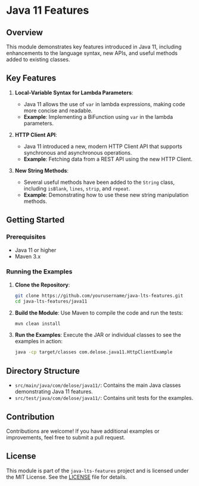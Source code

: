 # Java 11 Features

## Overview

This module demonstrates key features introduced in Java 11, including enhancements to the language syntax, new APIs, and useful methods added to existing classes.

## Key Features

1. **Local-Variable Syntax for Lambda Parameters**:
   - Java 11 allows the use of `var` in lambda expressions, making code more concise and readable.
   - **Example**: Implementing a BiFunction using `var` in the lambda parameters.

2. **HTTP Client API**:
   - Java 11 introduced a new, modern HTTP Client API that supports synchronous and asynchronous operations.
   - **Example**: Fetching data from a REST API using the new HTTP Client.

3. **New String Methods**:
   - Several useful methods have been added to the `String` class, including `isBlank`, `lines`, `strip`, and `repeat`.
   - **Example**: Demonstrating how to use these new string manipulation methods.

## Getting Started

### Prerequisites

- Java 11 or higher
- Maven 3.x

### Running the Examples

1. **Clone the Repository**:
    ```bash
    git clone https://github.com/yourusername/java-lts-features.git
    cd java-lts-features/java11
    ```

2. **Build the Module**:
    Use Maven to compile the code and run the tests:
    ```bash
    mvn clean install
    ```

3. **Run the Examples**:
    Execute the JAR or individual classes to see the examples in action:
    ```bash
    java -cp target/classes com.delose.java11.HttpClientExample
    ```

## Directory Structure

- `src/main/java/com/delose/java11/`: Contains the main Java classes demonstrating Java 11 features.
- `src/test/java/com/delose/java11/`: Contains unit tests for the examples.

## Contribution

Contributions are welcome! If you have additional examples or improvements, feel free to submit a pull request.

## License

This module is part of the `java-lts-features` project and is licensed under the MIT License. See the [LICENSE](../LICENSE) file for details.